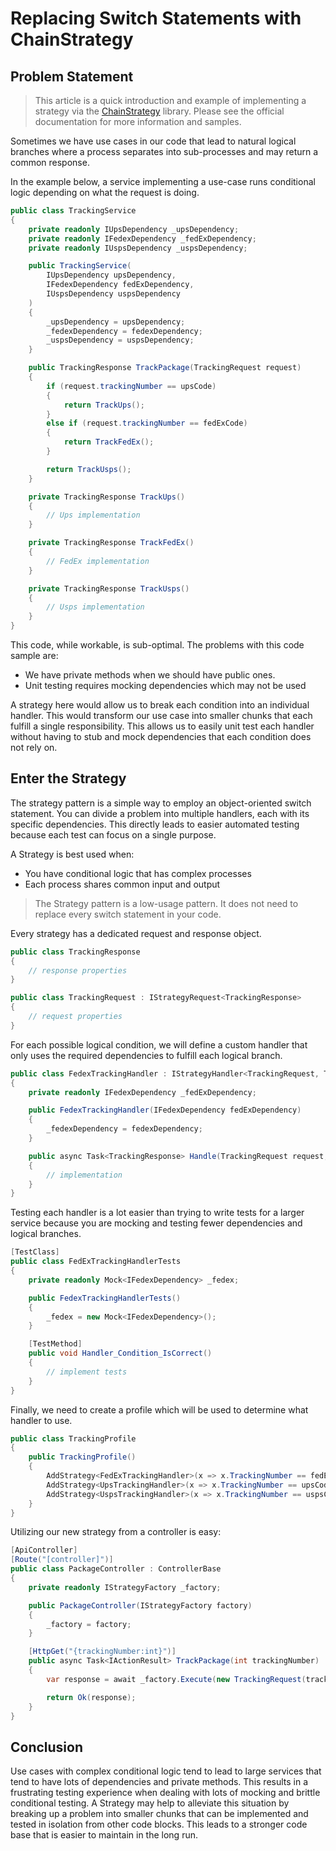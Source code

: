 # Replacing Switch Statements with ChainStrategy

## Problem Statement

> This article is a quick introduction and example of implementing a strategy via the [ChainStrategy](https://github.com/mjbradvica/ChainStrategy) library. Please see the official documentation for more information and samples.

Sometimes we have use cases in our code that lead to natural logical branches where a process separates into sub-processes and may return a common response.

In the example below, a service implementing a use-case runs conditional logic depending on what the request is doing.

```csharp
public class TrackingService
{
    private readonly IUpsDependency _upsDependency;
    private readonly IFedexDependency _fedExDependency;
    private readonly IUspsDependency _uspsDependency;

    public TrackingService(
        IUpsDependency upsDependency,
        IFedexDependency fedExDependency,
        IUspsDependency uspsDependency
    )
    {
        _upsDependency = upsDependency;
        _fedexDependency = fedexDependency;
        _uspsDependency = uspsDependency;
    }

    public TrackingResponse TrackPackage(TrackingRequest request)
    {
        if (request.trackingNumber == upsCode)
        {
            return TrackUps();
        }
        else if (request.trackingNumber == fedExCode)
        {
            return TrackFedEx();
        }

        return TrackUsps();
    }

    private TrackingResponse TrackUps()
    {
        // Ups implementation
    }

    private TrackingResponse TrackFedEx()
    {
        // FedEx implementation
    }

    private TrackingResponse TrackUsps()
    {
        // Usps implementation
    }
}
```

This code, while workable, is sub-optimal. The problems with this code sample are:

- We have private methods when we should have public ones.
- Unit testing requires mocking dependencies which may not be used

A strategy here would allow us to break each condition into an individual handler. This would transform our use case into smaller chunks that each fulfill a single responsibility. This allows us to easily unit test each handler without having to stub and mock dependencies that each condition does not rely on.

## Enter the Strategy

The strategy pattern is a simple way to employ an object-oriented switch statement. You can divide a problem into multiple handlers, each with its specific dependencies. This directly leads to easier automated testing because each test can focus on a single purpose.

A Strategy is best used when:

- You have conditional logic that has complex processes
- Each process shares common input and output

> The Strategy pattern is a low-usage pattern. It does not need to replace every switch statement in your code.

Every strategy has a dedicated request and response object.

```csharp
public class TrackingResponse
{
    // response properties
}
```

```csharp
public class TrackingRequest : IStrategyRequest<TrackingResponse>
{
    // request properties
}
```

For each possible logical condition, we will define a custom handler that only uses the required dependencies to fulfill each logical branch.

```csharp
public class FedexTrackingHandler : IStrategyHandler<TrackingRequest, TrackingResponse>
{
    private readonly IFedexDependency _fedExDependency;

    public FedexTrackingHandler(IFedexDependency fedExDependency)
    {
        _fedexDependency = fedexDependency;
    }

    public async Task<TrackingResponse> Handle(TrackingRequest request, CancellationToken cancellationToken)
    {
        // implementation
    }
}
```

Testing each handler is a lot easier than trying to write tests for a larger service because you are mocking and testing fewer dependencies and logical branches.

```csharp
[TestClass]
public class FedExTrackingHandlerTests
{
    private readonly Mock<IFedexDependency> _fedex;

    public FedexTrackingHandlerTests()
    {
        _fedex = new Mock<IFedexDependency>();
    }

    [TestMethod]
    public void Handler_Condition_IsCorrect()
    {
        // implement tests
    }
}
```

Finally, we need to create a profile which will be used to determine what handler to use.

```csharp
public class TrackingProfile
{
    public TrackingProfile()
    {
        AddStrategy<FedExTrackingHandler>(x => x.TrackingNumber == fedExCode);
        AddStrategy<UpsTrackingHandler>(x => x.TrackingNumber == upsCode);
        AddStrategy<UspsTrackingHandler>(x => x.TrackingNumber == uspsCode);
    }
}
```

Utilizing our new strategy from a controller is easy:

```csharp
[ApiController]
[Route("[controller]")]
public class PackageController : ControllerBase
{
    private readonly IStrategyFactory _factory;

    public PackageController(IStrategyFactory factory)
    {
        _factory = factory;
    }

    [HttpGet("{trackingNumber:int}")]
    public async Task<IActionResult> TrackPackage(int trackingNumber)
    {
        var response = await _factory.Execute(new TrackingRequest(trackingNumber));

        return Ok(response);
    }
}
```

## Conclusion

Use cases with complex conditional logic tend to lead to large services that tend to have lots of dependencies and private methods. This results in a frustrating testing experience when dealing with lots of mocking and brittle conditional testing. A Strategy may help to alleviate this situation by breaking up a problem into smaller chunks that can be implemented and tested in isolation from other code blocks. This leads to a stronger code base that is easier to maintain in the long run.